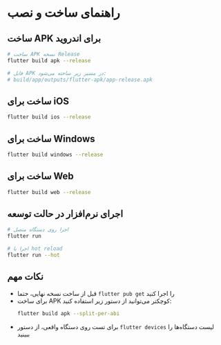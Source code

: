 # راهنمای ساخت و نصب

## ساخت APK برای اندروید

```bash
# ساخت APK نسخه Release
flutter build apk --release

# فایل APK در مسیر زیر ساخته می‌شود:
# build/app/outputs/flutter-apk/app-release.apk
```

## ساخت برای iOS

```bash
flutter build ios --release
```

## ساخت برای Windows

```bash
flutter build windows --release
```

## ساخت برای Web

```bash
flutter build web --release
```

## اجرای نرم‌افزار در حالت توسعه

```bash
# اجرا روی دستگاه متصل
flutter run

# اجرا با hot reload
flutter run --hot
```

## نکات مهم

- قبل از ساخت نسخه نهایی، حتما `flutter pub get` را اجرا کنید
- برای ساخت APK کوچکتر می‌توانید از دستور زیر استفاده کنید:
  ```bash
  flutter build apk --split-per-abi
  ```
- برای تست روی دستگاه واقعی، از دستور `flutter devices` لیست دستگاه‌ها را ببینید
